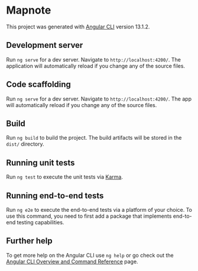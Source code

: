 # Mapnote

This project was generated with [Angular CLI](https://github.com/angular/angular-cli) version 13.1.2.


## Development server

Run `ng serve` for a dev server. Navigate to `http://localhost:4200/`. The application will automatically reload if you change any of the source files.


## Code scaffolding

Run `ng serve` for a dev server. Navigate to `http://localhost:4200/`. The app will automatically reload if you change any of the source files.

## Build
Run `ng build` to build the project. The build artifacts will be stored in the `dist/` directory.
## Running unit tests
Run `ng test` to execute the unit tests via [Karma](https://karma-runner.github.io).
## Running end-to-end tests
Run `ng e2e` to execute the end-to-end tests via a platform of your choice. To use this command, you need to first add a package that implements end-to-end testing capabilities.
## Further help
To get more help on the Angular CLI use `ng help` or go check out the [Angular CLI Overview and Command Reference](https://angular.io/cli) page.
